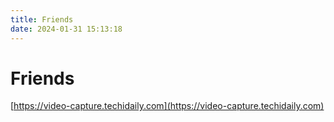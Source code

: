 ```yaml
---
title: Friends
date: 2024-01-31 15:13:18
---
```


# Friends

[https://video-capture.techidaily.com](https://video-capture.techidaily.com)